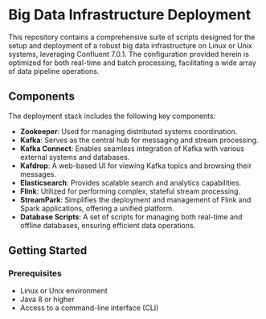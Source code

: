 # Big Data Infrastructure Deployment

This repository contains a comprehensive suite of scripts designed for the setup and deployment of a robust big data infrastructure on Linux or Unix systems, leveraging Confluent 7.0.1. The configuration provided herein is optimized for both real-time and batch processing, facilitating a wide array of data pipeline operations.

## Components

The deployment stack includes the following key components:

- **Zookeeper**: Used for managing distributed systems coordination.
- **Kafka**: Serves as the central hub for messaging and stream processing.
- **Kafka Connect**: Enables seamless integration of Kafka with various external systems and databases.
- **Kafdrop**: A web-based UI for viewing Kafka topics and browsing their messages.
- **Elasticsearch**: Provides scalable search and analytics capabilities.
- **Flink**: Utilized for performing complex, stateful stream processing.
- **StreamPark**: Simplifies the deployment and management of Flink and Spark applications, offering a unified platform.
- **Database Scripts**: A set of scripts for managing both real-time and offline databases, ensuring efficient data operations.

## Getting Started

### Prerequisites

- Linux or Unix environment
- Java 8 or higher
- Access to a command-line interface (CLI)


